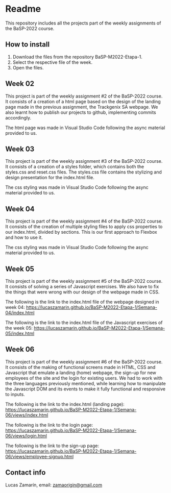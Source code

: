 # Readme

This repository includes all the projects part of the weekly assignments of the BaSP-2022 course.

## How to install

1. Download the files from the repository BaSP-M2022-Etapa-1.
2. Select the respective file of the week.
3. Open the files.

## Week 02

This project is part of the weekly assignment #2 of the BaSP-2022 course. It consists of a creation of a html page based on the design of the landing page made in the previous assignment, the Trackgenix SA webpage. We also learnt how to publish our projects to github, implementing commits accordingly.

The html page was made in Visual Studio Code following the async material provided to us.

## Week 03

This project is part of the weekly assignment #3 of the BaSP-2022 course. It consists of a creation of a styles folder, which contains both the styles.css and reset.css files. The styles.css file contains the stylizing and design presentation for the index.html file.

The css styling was made in Visual Studio Code following the async material provided to us.

## Week 04

This project is part of the weekly assignment #4 of the BaSP-2022 course. It consists of the creation of multiple styling files to apply css properties to our index.html, divided by sections. This is our first approach to Flexbox and how to use it.

The css styling was made in Visual Studio Code following the async material provided to us.

## Week 05

This project is part of the weekly assignment #5 of the BaSP-2022 course. It consists of solving a series of Javascript exercises. We also have to fix the things that were wrong with our design of the webpage made in CSS.

The following is the link to the index.html file of the webpage designed in week 04: https://lucaszamarin.github.io/BaSP-M2022-Etapa-1/Semana-04/index.html 

The following is the link to the index.html file of the Javascript exercises of the week 05: https://lucaszamarin.github.io/BaSP-M2022-Etapa-1/Semana-05/index.html

## Week 06

This project is part of the weekly assignment #6 of the BaSP-2022 course. It consists of the making of functional screens made in HTML, CSS and Javascript that emulate a landing (home) webpage, the sign-up for new employees of the site and the login for existing users. We had to work with the three languages previously mentioned, while learning how to manipulate the Javascript DOM and its events to make it fully functional and responsive to inputs.

The following is the link to the index.html (landing page): https://lucaszamarin.github.io/BaSP-M2022-Etapa-1/Semana-06/views/index.html

The following is the link to the login page: https://lucaszamarin.github.io/BaSP-M2022-Etapa-1/Semana-06/views/login.html

The following is the link to the sign-up page: https://lucaszamarin.github.io/BaSP-M2022-Etapa-1/Semana-06/views/employee-signup.html


## Contact info

Lucas Zamarín, email: zamaorigin@gmail.com
